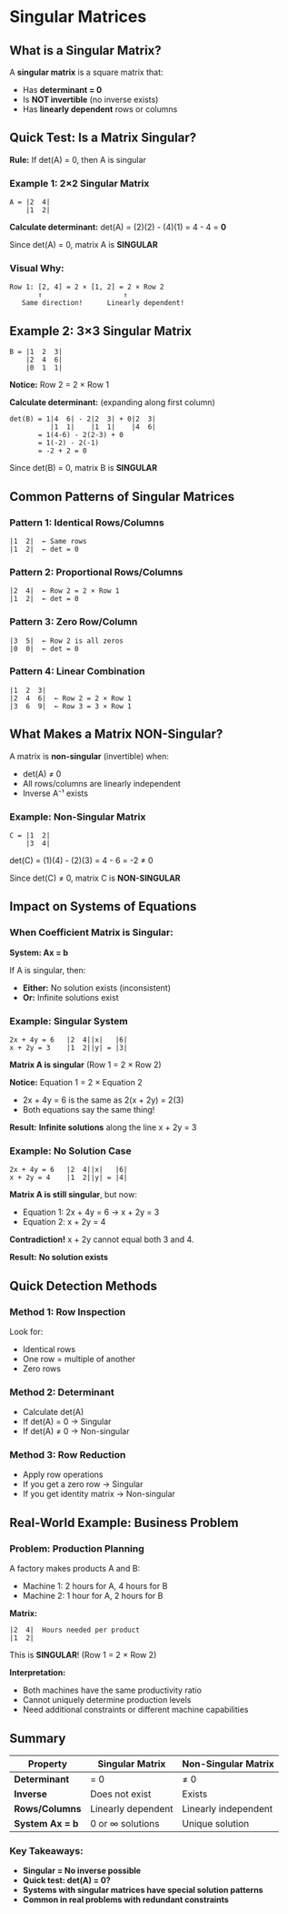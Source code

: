 # Singular Matrices

## What is a Singular Matrix?

A **singular matrix** is a square matrix that:
- Has **determinant = 0**
- Is **NOT invertible** (no inverse exists)
- Has **linearly dependent** rows or columns

## Quick Test: Is a Matrix Singular?

**Rule:** If det(A) = 0, then A is singular

### Example 1: 2×2 Singular Matrix
```
A = |2  4|
    |1  2|
```

**Calculate determinant:**
det(A) = (2)(2) - (4)(1) = 4 - 4 = **0**

Since det(A) = 0, matrix A is **SINGULAR** 

### Visual Why:
```
Row 1: [2, 4] = 2 × [1, 2] = 2 × Row 2
       ↑                    ↑
   Same direction!      Linearly dependent!
```

## Example 2: 3×3 Singular Matrix

```
B = |1  2  3|
    |2  4  6|
    |0  1  1|
```

**Notice:** Row 2 = 2 × Row 1

**Calculate determinant:** (expanding along first column)
```
det(B) = 1|4  6| - 2|2  3| + 0|2  3|
          |1  1|    |1  1|    |4  6|
       = 1(4-6) - 2(2-3) + 0
       = 1(-2) - 2(-1)
       = -2 + 2 = 0
```

Since det(B) = 0, matrix B is **SINGULAR** 

## Common Patterns of Singular Matrices

### Pattern 1: Identical Rows/Columns
```
|1  2|  ← Same rows
|1  2|  ← det = 0
```

### Pattern 2: Proportional Rows/Columns
```
|2  4|  ← Row 2 = 2 × Row 1
|1  2|  ← det = 0
```

### Pattern 3: Zero Row/Column
```
|3  5|  ← Row 2 is all zeros
|0  0|  ← det = 0
```

### Pattern 4: Linear Combination
```
|1  2  3|
|2  4  6|  ← Row 2 = 2 × Row 1
|3  6  9|  ← Row 3 = 3 × Row 1
```

## What Makes a Matrix NON-Singular?

A matrix is **non-singular** (invertible) when:
- det(A) ≠ 0
- All rows/columns are linearly independent
- Inverse A⁻¹ exists

### Example: Non-Singular Matrix
```
C = |1  2|
    |3  4|
```

det(C) = (1)(4) - (2)(3) = 4 - 6 = -2 ≠ 0

Since det(C) ≠ 0, matrix C is **NON-SINGULAR** 

## Impact on Systems of Equations

### When Coefficient Matrix is Singular:

**System: Ax = b**

If A is singular, then:
- **Either:** No solution exists (inconsistent)
- **Or:** Infinite solutions exist

### Example: Singular System
```
2x + 4y = 6   |2  4||x|   |6|
x + 2y = 3    |1  2||y| = |3|
```

**Matrix A is singular** (Row 1 = 2 × Row 2)

**Notice:** Equation 1 = 2 × Equation 2
- 2x + 4y = 6 is the same as 2(x + 2y) = 2(3)
- Both equations say the same thing!

**Result:** **Infinite solutions** along the line x + 2y = 3

### Example: No Solution Case
```
2x + 4y = 6   |2  4||x|   |6|
x + 2y = 4    |1  2||y| = |4|
```

**Matrix A is still singular**, but now:
- Equation 1: 2x + 4y = 6 → x + 2y = 3
- Equation 2: x + 2y = 4

**Contradiction!** x + 2y cannot equal both 3 and 4.

**Result:** **No solution exists**

## Quick Detection Methods

### Method 1: Row Inspection
Look for:
- Identical rows
- One row = multiple of another
- Zero rows

### Method 2: Determinant
- Calculate det(A)
- If det(A) = 0 → Singular
- If det(A) ≠ 0 → Non-singular

### Method 3: Row Reduction
- Apply row operations
- If you get a zero row → Singular
- If you get identity matrix → Non-singular

## Real-World Example: Business Problem

### Problem: Production Planning
A factory makes products A and B:
- Machine 1: 2 hours for A, 4 hours for B
- Machine 2: 1 hour for A, 2 hours for B

**Matrix:**
```
|2  4|  Hours needed per product
|1  2|  
```

This is **SINGULAR**! (Row 1 = 2 × Row 2)

**Interpretation:** 
- Both machines have the same productivity ratio
- Cannot uniquely determine production levels
- Need additional constraints or different machine capabilities

## Summary

| Property | Singular Matrix | Non-Singular Matrix |
|----------|-----------------|---------------------|
| **Determinant** | = 0 | ≠ 0 |
| **Inverse** | Does not exist | Exists |
| **Rows/Columns** | Linearly dependent | Linearly independent |
| **System Ax = b** | 0 or ∞ solutions | Unique solution |

### Key Takeaways:
- **Singular = No inverse possible**
- **Quick test: det(A) = 0?**
- **Systems with singular matrices have special solution patterns**
- **Common in real problems with redundant constraints**